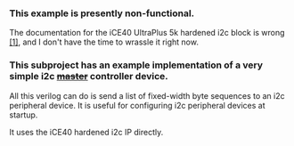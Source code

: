 ### This example is presently non-functional.
The documentation for the iCE40 UltraPlus 5k hardened i2c block is wrong [[1]](https://github.com/YosysHQ/icestorm/issues/174), and I don't have the time to wrassle it right now.

### This subproject has an example implementation of a very simple i2c [~~master~~](https://web.archive.org/web/20200629195321/https://hackaday.com/2020/06/29/updating-the-language-of-spi-pin-labels-to-remove-casual-references-to-slavery/) controller device.

All this verilog can do is send a list of fixed-width byte sequences to an i2c peripheral device. It is useful for configuring i2c peripheral devices at startup.

It uses the iCE40 hardened i2c IP directly.